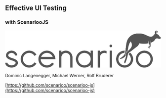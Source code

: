 ## Effective UI Testing

### <span class="noUppercase">with ScenariooJS</span>

<img class="noborder" src="images/scenarioo.png">

Dominic Langenegger, Michael Werner, Rolf Bruderer

[https://github.com/scenarioo/scenarioo-js](https://github.com/scenarioo/scenarioo-js)
